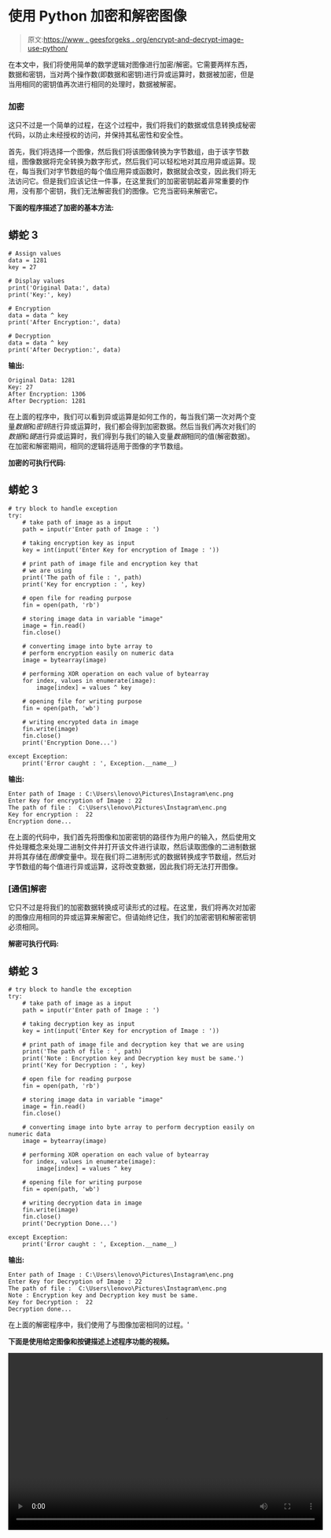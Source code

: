 # 使用 Python 加密和解密图像

> 原文:[https://www . geesforgeks . org/encrypt-and-decrypt-image-use-python/](https://www.geeksforgeeks.org/encrypt-and-decrypt-image-using-python/)

在本文中，我们将使用简单的数学逻辑对图像进行加密/解密。它需要两样东西，数据和密钥，当对两个操作数(即数据和密钥)进行异或运算时，数据被加密，但是当用相同的密钥值再次进行相同的处理时，数据被解密。

### **加密**

这只不过是一个简单的过程，在这个过程中，我们将我们的数据或信息转换成秘密代码，以防止未经授权的访问，并保持其私密性和安全性。

首先，我们将选择一个图像，然后我们将该图像转换为字节数组，由于该字节数组，图像数据将完全转换为数字形式，然后我们可以轻松地对其应用异或运算。现在，每当我们对字节数组的每个值应用异或函数时，数据就会改变，因此我们将无法访问它。但是我们应该记住一件事，在这里我们的加密密钥起着非常重要的作用，没有那个密钥，我们无法解密我们的图像。它充当密码来解密它。

**下面的程序描述了加密的基本方法:**

## 蟒蛇 3

```
# Assign values
data = 1281
key = 27

# Display values
print('Original Data:', data)
print('Key:', key)

# Encryption
data = data ^ key
print('After Encryption:', data)

# Decryption
data = data ^ key
print('After Decryption:', data)
```

**输出:**

```
Original Data: 1281
Key: 27
After Encryption: 1306
After Decryption: 1281
```

在上面的程序中，我们可以看到异或运算是如何工作的，每当我们第一次对两个变量*数据*和*密钥*进行异或运算时，我们都会得到加密数据。然后当我们再次对我们的*数据*和*键*进行异或运算时，我们得到与我们的输入变量*数据*相同的值(解密数据)。在加密和解密期间，相同的逻辑将适用于图像的字节数组。

**加密的可执行代码:**

## 蟒蛇 3

```
# try block to handle exception
try:
    # take path of image as a input
    path = input(r'Enter path of Image : ')

    # taking encryption key as input
    key = int(input('Enter Key for encryption of Image : '))

    # print path of image file and encryption key that
    # we are using
    print('The path of file : ', path)
    print('Key for encryption : ', key)

    # open file for reading purpose
    fin = open(path, 'rb')

    # storing image data in variable "image"
    image = fin.read()
    fin.close()

    # converting image into byte array to
    # perform encryption easily on numeric data
    image = bytearray(image)

    # performing XOR operation on each value of bytearray
    for index, values in enumerate(image):
        image[index] = values ^ key

    # opening file for writing purpose
    fin = open(path, 'wb')

    # writing encrypted data in image
    fin.write(image)
    fin.close()
    print('Encryption Done...')

except Exception:
    print('Error caught : ', Exception.__name__)
```

**输出:**

```
Enter path of Image : C:\Users\lenovo\Pictures\Instagram\enc.png
Enter Key for encryption of Image : 22
The path of file :  C:\Users\lenovo\Pictures\Instagram\enc.png
Key for encryption :  22
Encryption done...
```

在上面的代码中，我们首先将图像和加密密钥的路径作为用户的输入，然后使用文件处理概念来处理二进制文件并打开该文件进行读取，然后读取图像的二进制数据并将其存储在*图像*变量中。现在我们将二进制形式的数据转换成字节数组，然后对字节数组的每个值进行异或运算，这将改变数据，因此我们将无法打开图像。

### [通信]解密

它只不过是将我们的加密数据转换成可读形式的过程。在这里，我们将再次对加密的图像应用相同的异或运算来解密它。但请始终记住，我们的加密密钥和解密密钥必须相同。

**解密可执行代码:**

## 蟒蛇 3

```
# try block to handle the exception
try:
    # take path of image as a input
    path = input(r'Enter path of Image : ')

    # taking decryption key as input
    key = int(input('Enter Key for encryption of Image : '))

    # print path of image file and decryption key that we are using
    print('The path of file : ', path)
    print('Note : Encryption key and Decryption key must be same.')
    print('Key for Decryption : ', key)

    # open file for reading purpose
    fin = open(path, 'rb')

    # storing image data in variable "image"
    image = fin.read()
    fin.close()

    # converting image into byte array to perform decryption easily on numeric data
    image = bytearray(image)

    # performing XOR operation on each value of bytearray
    for index, values in enumerate(image):
        image[index] = values ^ key

    # opening file for writing purpose
    fin = open(path, 'wb')

    # writing decryption data in image
    fin.write(image)
    fin.close()
    print('Decryption Done...')

except Exception:
    print('Error caught : ', Exception.__name__)
```

**输出:**

```
Enter path of Image : C:\Users\lenovo\Pictures\Instagram\enc.png
Enter Key for Decryption of Image : 22
The path of file :  C:\Users\lenovo\Pictures\Instagram\enc.png
Note : Encryption key and Decryption key must be same.
Key for Decryption :  22
Decryption done...
```

在上面的解密程序中，我们使用了与图像加密相同的过程。'

**下面是使用给定图像和按键描述上述程序功能的视频。**

<video class="wp-video-shortcode" id="video-500953-1" width="640" height="360" preload="metadata" controls=""><source type="video/mp4" src="https://media.geeksforgeeks.org/wp-content/uploads/20201013225712/video-20201013-223339_XTxPBdfH.mp4?_=1">[https://media.geeksforgeeks.org/wp-content/uploads/20201013225712/video-20201013-223339_XTxPBdfH.mp4](https://media.geeksforgeeks.org/wp-content/uploads/20201013225712/video-20201013-223339_XTxPBdfH.mp4)</video>